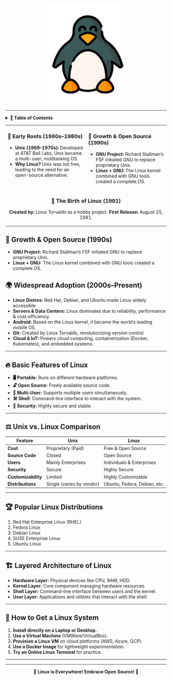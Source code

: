 
<p align="center">
  <img src="images/Linuxlogo.png" width="250" alt="Linux Logo">
</p>

---

<details>
  <summary><strong>📖 Table of Contents</strong></summary>
  <br>
  <table border="1" cellspacing="0" cellpadding="5">
    <tr>
      <td><a href="#-basic-features-of-linux">🔥 Basic Features of Linux</a></td>
    </tr>
    <tr>
      <td><a href="#-unix-vs-linux-comparison">⚖️ Unix vs. Linux Comparison</a></td>
    </tr>
    <tr>
      <td><a href="#-popular-linux-distributions">🏆 Popular Linux Distributions</a></td>
    </tr>
    <tr>
      <td><a href="#-layered-architecture-of-linux">🏗️ Layered Architecture of Linux</a></td>
    </tr>
    <tr>
      <td><a href="#-how-to-get-a-linux-system">🔧 How to Get a Linux System</a></td>
    </tr>
  </table>
</details>


<table>
  <tr>
    <td width="50%" valign="top">

### 📜 Early Roots (1960s–1980s)
- **Unix (1969–1970s):** Developed at AT&T Bell Labs, Unix became a multi-user, multitasking OS.
- **Why Linux?** Unix was not free, leading to the need for an open-source alternative.

</td>
    <td width="50%" valign="top">

### 🚀 Growth & Open Source (1990s)
- **GNU Project:** Richard Stallman’s FSF initiated GNU to replace proprietary Unix.
- **Linux + GNU:** The Linux kernel combined with GNU tools created a complete OS.

</td>
  </tr>
  <tr>
    <td colspan="2" align="center">

### 🐧 The Birth of Linux (1991)
 **Created by:** Linus Torvalds as a hobby project.
 **First Release:** August 25, 1991.

</td>
  </tr>
</table>




## 🚀 Growth & Open Source (1990s)
- **GNU Project:** Richard Stallman’s FSF initiated GNU to replace proprietary Unix.
- **Linux + GNU:** The Linux kernel combined with GNU tools created a complete OS.

## 🌍 Widespread Adoption (2000s–Present)
- **Linux Distros:** Red Hat, Debian, and Ubuntu made Linux widely accessible.
- **Servers & Data Centers:** Linux dominates due to reliability, performance & cost-efficiency.
- **Android:** Based on the Linux kernel, it became the world’s leading mobile OS.
- **Git:** Created by Linus Torvalds, revolutionizing version control.
- **Cloud & IoT:** Powers cloud computing, containerization (Docker, Kubernetes), and embedded systems.
---

## 🔥 Basic Features of Linux

- **🖥️ Portable:** Runs on different hardware platforms.
- **🔓 Open Source:** Freely available source code.
- **👥 Multi-User:** Supports multiple users simultaneously.
- **🛠️ Shell:** Command-line interface to interact with the system.
- **🔐 Security:** Highly secure and stable.

---

## ⚖️ Unix vs. Linux Comparison

| Feature        | Unix      | Linux  |
|---------------|-------|--------|
| **Cost**      | Proprietary (Paid)     | Free & Open Source |
| **Source Code** | Closed     | Open Source |
| **Users** | Mainly Enterprises     | Individuals & Enterprises |
| **Security** | Secure     | Highly Secure |
| **Customizability** | Limited     | Highly Customizable |
| **Distributions** | Single (varies by vendor)     | Ubuntu, Fedora, Debian, etc. |

---

## 🏆 Popular Linux Distributions

1. Red Hat Enterprise Linux (RHEL)
2. Fedora Linux
3. Debian Linux
4. SUSE Enterprise Linux
5. Ubuntu Linux

---

## 🏗️ Layered Architecture of Linux

- **Hardware Layer:** Physical devices like CPU, RAM, HDD.
- **Kernel Layer:** Core component managing hardware resources.
- **Shell Layer:** Command-line interface between users and the kernel.
- **User Layer:** Applications and utilities that interact with the shell.

---

## 🔧 How to Get a Linux System

1. **Install directly on a Laptop or Desktop.**
2. **Use a Virtual Machine** (VMWare/VirtualBox).
3. **Provision a Linux VM** on cloud platforms (AWS, Azure, GCP).
4. **Use a Docker Image** for lightweight experimentation.
5. **Try an Online Linux Terminal** for practice.

---


---

<p align="center">🚀 <strong>Linux is Everywhere! Embrace Open Source!</strong> 🐧</p>
